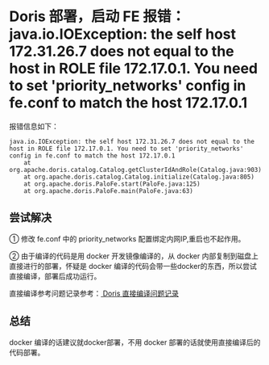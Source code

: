 <!--
 * @Date: 2021-12-14 10:59:08
 * @LastEditors: lzj
 * @LastEditTime: 2021-12-14 17:27:09
 * @FilePath: \qianduan.shop\data\blogs\29.md
-->
# Doris 部署，启动 FE 报错：java.io.IOException: the self host 172.31.26.7 does not equal to the host in ROLE file 172.17.0.1. You need to set 'priority_networks' config in fe.conf to match the host 172.17.0.1

报错信息如下：

```
java.io.IOException: the self host 172.31.26.7 does not equal to the host in ROLE file 172.17.0.1. You need to set 'priority_networks' config in fe.conf to match the host 172.17.0.1
	at org.apache.doris.catalog.Catalog.getClusterIdAndRole(Catalog.java:903)
	at org.apache.doris.catalog.Catalog.initialize(Catalog.java:805)
	at org.apache.doris.PaloFe.start(PaloFe.java:125)
	at org.apache.doris.PaloFe.main(PaloFe.java:63)

```

## 尝试解决

① 修改 fe.conf 中的 priority_networks 配置绑定内网IP,重启也不起作用。 

② 由于编译的代码是用 docker 开发镜像编译的，从 docker 内部复制到磁盘上直接进行的部署，怀疑是 docker 编译的代码会带一些docker的东西，所以尝试直接编译，部署后成功运行。

直接编译参考问题记录参考：<a href="https://qianduan.shop/blogs/detail/30" target="_blank" rel="nofollow"> Doris 直接编译问题记录</a>

## 总结
docker 编译的话建议就docker部署，不用 docker 部署的话就使用直接编译后的代码部署。